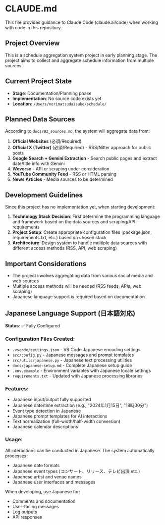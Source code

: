# CLAUDE.md

This file provides guidance to Claude Code (claude.ai/code) when working with code in this repository.

## Project Overview

This is a schedule aggregation system project in early planning stage. The project aims to collect and aggregate schedule information from multiple sources.

## Current Project State

- **Stage**: Documentation/Planning phase
- **Implementation**: No source code exists yet
- **Location**: `/Users/norimatsudaisuke/schedule/`

## Planned Data Sources

According to `docs/02_sources.md`, the system will aggregate data from:

1. **Official Websites** (必須/Required)
2. **Official X (Twitter)** (必須/Required) - RSS/Nitter approach for public posts
3. **Google Search + Gemini Extraction** - Search public pages and extract date/title info with Gemini
4. **Weverse** - API or scraping under consideration
5. **YouTube Community Feed** - RSS or HTML parsing
6. **News Articles** - Media sources to be determined

## Development Guidelines

Since this project has no implementation yet, when starting development:

1. **Technology Stack Decision**: First determine the programming language and framework based on the data sources and scraping/API requirements
2. **Project Setup**: Create appropriate configuration files (package.json, requirements.txt, etc.) based on chosen stack
3. **Architecture**: Design system to handle multiple data sources with different access methods (RSS, API, web scraping)

## Important Considerations

- The project involves aggregating data from various social media and web sources
- Multiple access methods will be needed (RSS feeds, APIs, web scraping)
- Japanese language support is required based on documentation

## Japanese Language Support (日本語対応)

**Status**: ✅ Fully Configured

### Configuration Files Created:
- `.vscode/settings.json` - VS Code Japanese encoding settings
- `src/config.py` - Japanese messages and prompt templates
- `src/utils/japanese.py` - Japanese text processing utilities
- `docs/japanese-setup.md` - Complete Japanese setup guide
- `.env.example` - Environment variables with Japanese locale settings
- `requirements.txt` - Updated with Japanese processing libraries

### Features:
- Japanese input/output fully supported
- Japanese date/time extraction (e.g., "2024年1月15日", "18時30分")
- Event type detection in Japanese
- Japanese prompt templates for AI interactions
- Text normalization (full-width/half-width conversion)
- Japanese calendar descriptions

### Usage:
All interactions can be conducted in Japanese. The system automatically processes:
- Japanese date formats
- Japanese event types (コンサート、リリース、テレビ出演 etc.)
- Japanese artist and venue names
- Japanese user interfaces and messages

When developing, use Japanese for:
- Comments and documentation
- User-facing messages
- Log outputs
- API responses